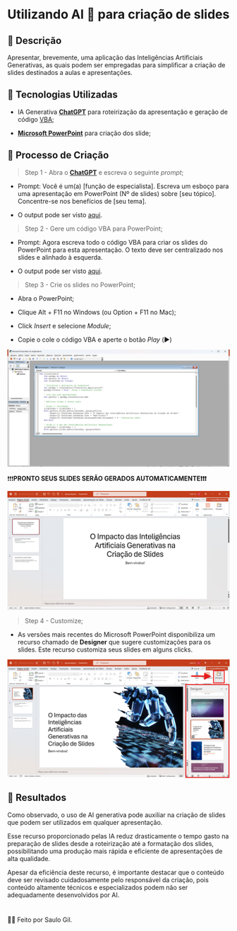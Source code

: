 # Utilizando AI 🤖 para criação de slides 

## 📒 Descrição
Apresentar, brevemente, uma aplicação das Inteligências Artificiais Generativas, as quais podem ser empregadas para simplificar a criação de slides destinados a aulas e apresentações.

## 🤖 Tecnologias Utilizadas
- IA Generativa **[ChatGPT](https://chat.openai.com)** para roteirização da apresentação e geração de código [VBA](https://en.wikipedia.org/wiki/Visual_Basic_for_Applications);

- **[Microsoft PowerPoint](https://www.microsoft.com/en-us/microsoft-365/powerpoint?ocid=ORSEARCH_Bing)** para criação dos slide;

## 🧐 Processo de Criação
 > Step 1 - Abra o **[ChatGPT](https://chat.openai.com)** e escreva o seguinte *prompt*; 
 
  - Prompt: Você é um(a) [função de especialista]. Escreva um esboço para uma apresentação em PowerPoint (Nº de slides) sobre [seu tópico]. Concentre-se nos benefícios de [seu tema].

  - O output pode ser visto [aqui]([docs\chatgpt_prompt_output.pdf](https://github.com/saulosgil/lab-natty-or-not/blob/main/docs/chatgpt_prompt_output.pdf)).

 > Step 2 - Gere um código VBA para PowerPoint;

  - Prompt: Agora escreva todo o código VBA para criar os slides do PowerPoint para esta apresentação. O texto deve ser centralizado nos slides e alinhado à esquerda.

  - O output pode ser visto [aqui](docs\vba_code.pdf).

 > Step 3 - Crie os slides no PowerPoint;

 - Abra o PowerPoint;

  - Clique Alt + F11 no Windows (ou Option + F11 no Mac);
 
 - Click *Insert* e selecione *Module*;

 - Copie o cole o código VBA e aperte o botão *Play* (▶️)

![](img\image_vba_ppt.png)

 ❗❗❗**PRONTO SEUS SLIDES SERÃO GERADOS AUTOMATICAMENTE❗❗❗**

![](img\slides_gerados.png)

 > Step 4 - Customize;

 - As versões mais recentes do Microsoft PowerPoint disponibiliza um recurso chamado de **Designer** que sugere customizações para os slides. Este recurso customiza seus slides em alguns clicks.

![](img\designer_ppt.png)

## 🚀 Resultados
Como observado, o uso de AI generativa pode auxiliar na criação de slides que podem ser utilizados em qualquer apresentação.

Esse recurso proporcionado pelas IA reduz drasticamente o tempo gasto na preparação de slides desde a roteirização até a formatação dos slides, possibilitando uma produção mais rápida e eficiente de apresentações de alta qualidade.

Apesar da eficiência deste recurso, é importante destacar que o conteúdo deve ser revisado cuidadosamente pelo responsável da criação, pois conteúdo altamente técnicos e especializados podem não ser adequadamente desenvolvidos por AI.

#

👨‍💻 Feito por Saulo Gil.
